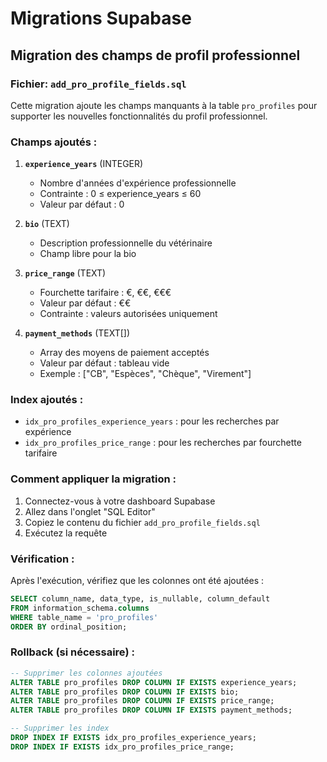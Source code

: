 # Migrations Supabase

## Migration des champs de profil professionnel

### Fichier: `add_pro_profile_fields.sql`

Cette migration ajoute les champs manquants à la table `pro_profiles` pour supporter les nouvelles fonctionnalités du profil professionnel.

### Champs ajoutés :

1. **`experience_years`** (INTEGER)
   - Nombre d'années d'expérience professionnelle
   - Contrainte : 0 ≤ experience_years ≤ 60
   - Valeur par défaut : 0

2. **`bio`** (TEXT)
   - Description professionnelle du vétérinaire
   - Champ libre pour la bio

3. **`price_range`** (TEXT)
   - Fourchette tarifaire : €, €€, €€€
   - Valeur par défaut : €€
   - Contrainte : valeurs autorisées uniquement

4. **`payment_methods`** (TEXT[])
   - Array des moyens de paiement acceptés
   - Valeur par défaut : tableau vide
   - Exemple : ["CB", "Espèces", "Chèque", "Virement"]

### Index ajoutés :

- `idx_pro_profiles_experience_years` : pour les recherches par expérience
- `idx_pro_profiles_price_range` : pour les recherches par fourchette tarifaire

### Comment appliquer la migration :

1. Connectez-vous à votre dashboard Supabase
2. Allez dans l'onglet "SQL Editor"
3. Copiez le contenu du fichier `add_pro_profile_fields.sql`
4. Exécutez la requête

### Vérification :

Après l'exécution, vérifiez que les colonnes ont été ajoutées :
```sql
SELECT column_name, data_type, is_nullable, column_default
FROM information_schema.columns
WHERE table_name = 'pro_profiles'
ORDER BY ordinal_position;
```

### Rollback (si nécessaire) :

```sql
-- Supprimer les colonnes ajoutées
ALTER TABLE pro_profiles DROP COLUMN IF EXISTS experience_years;
ALTER TABLE pro_profiles DROP COLUMN IF EXISTS bio;
ALTER TABLE pro_profiles DROP COLUMN IF EXISTS price_range;
ALTER TABLE pro_profiles DROP COLUMN IF EXISTS payment_methods;

-- Supprimer les index
DROP INDEX IF EXISTS idx_pro_profiles_experience_years;
DROP INDEX IF EXISTS idx_pro_profiles_price_range;
```
